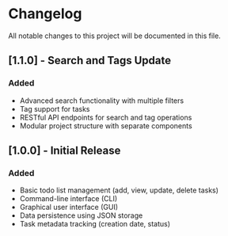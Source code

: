 # Changelog

All notable changes to this project will be documented in this file.

## [1.1.0] - Search and Tags Update
### Added
- Advanced search functionality with multiple filters
- Tag support for tasks
- RESTful API endpoints for search and tag operations
- Modular project structure with separate components

## [1.0.0] - Initial Release
### Added
- Basic todo list management (add, view, update, delete tasks)
- Command-line interface (CLI)
- Graphical user interface (GUI)
- Data persistence using JSON storage
- Task metadata tracking (creation date, status)